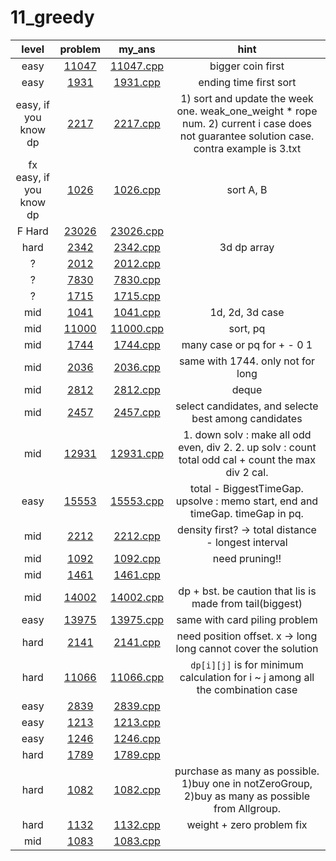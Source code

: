# 11_greedy
| level | problem | my_ans | hint |
| :--: | :--: | :--: | :--: |
| easy | [11047](https://www.acmicpc.net/problem/11047) | [11047.cpp](./11047/11047.cpp) | bigger coin first |
| easy | [1931](https://www.acmicpc.net/problem/1931) | [1931.cpp](./1931/1931.cpp) | ending time first sort |
| easy, if you know dp | [2217](https://www.acmicpc.net/problem/2217) | [2217.cpp](./2217/2217.cpp) | 1) sort and update the week one. weak_one_weight * rope num. 2) current i case does not guarantee solution case. contra example is 3.txt |
| fx easy, if you know dp | [1026](https://www.acmicpc.net/problem/1026) | [1026.cpp](./1026/1026.cpp) | sort A, B |
| F Hard | [23026](https://www.acmicpc.net/problem/23026) | [23026.cpp](./23026/23026.cpp) |  |
| hard | [2342](https://www.acmicpc.net/problem/2342) | [2342.cpp](./2342/2342.cpp) | 3d dp array |
| ? | [2012](https://www.acmicpc.net/problem/2012) | [2012.cpp](./2012/2012.cpp) |  |
| ? | [7830](https://www.acmicpc.net/problem/7830) | [7830.cpp](./7830/7830.cpp) |  |
| ? | [1715](https://www.acmicpc.net/problem/1715) | [1715.cpp](./1715/1715.cpp) |  |
| mid | [1041](https://www.acmicpc.net/problem/1041) | [1041.cpp](./1041/1041.cpp) | 1d, 2d, 3d case |
| mid | [11000](https://www.acmicpc.net/problem/11000) | [11000.cpp](./11000/11000.cpp) | sort, pq |
| mid | [1744](https://www.acmicpc.net/problem/1744) | [1744.cpp](./1744/1744.cpp) | many case or pq for + - 0 1 |
| mid | [2036](https://www.acmicpc.net/problem/2036) | [2036.cpp](./2036/2036.cpp) | same with 1744. only not for long |
| mid | [2812](https://www.acmicpc.net/problem/2812) | [2812.cpp](./2812/2812.cpp) | deque |
| mid | [2457](https://www.acmicpc.net/problem/2457) | [2457.cpp](./2457/2457.cpp) | select candidates, and selecte best among candidates |
| mid | [12931](https://www.acmicpc.net/problem/12931) | [12931.cpp](./12931/12931.cpp) | 1. down solv : make all odd even, div 2. 2. up solv : count total odd cal + count the max div 2 cal.  |
| easy | [15553](https://www.acmicpc.net/problem/15553) | [15553.cpp](./15553/15553.cpp) | total - BiggestTimeGap. upsolve : memo start, end and timeGap. timeGap in pq. |
| mid | [2212](https://www.acmicpc.net/problem/2212) | [2212.cpp](./2212/2212.cpp) | density first? -> total distance - longest interval |
| mid | [1092](https://www.acmicpc.net/problem/1092) | [1092.cpp](./1092/1092.cpp) | need pruning!! |
| mid | [1461](https://www.acmicpc.net/problem/1461) | [1461.cpp](./1461/1461.cpp) |  |
| mid | [14002](https://www.acmicpc.net/problem/14002) | [14002.cpp](./14002/14002.cpp) | dp + bst. be caution that lis is made from tail(biggest) |
| easy | [13975](https://www.acmicpc.net/problem/13975) | [13975.cpp](./13975/13975.cpp) | same with card piling problem |
| hard | [2141](https://www.acmicpc.net/problem/2141) | [2141.cpp](./2141/2141.cpp) | need position offset. x -> long long cannot cover the solution |
| hard | [11066](https://www.acmicpc.net/problem/11066) | [11066.cpp](./11066/11066.cpp) | `dp[i][j]` is for minimum calculation for i ~ j among all the combination case  |
| easy | [2839](https://www.acmicpc.net/problem/2839) | [2839.cpp](./2839/2839.cpp) |  |
| easy | [1213](https://www.acmicpc.net/problem/1213) | [1213.cpp](./1213/1213.cpp) |  |
| easy | [1246](https://www.acmicpc.net/problem/1246) | [1246.cpp](./1246/1246.cpp) |  |
| hard | [1789](https://www.acmicpc.net/problem/1789) | [1789.cpp](./1789/1789.cpp) |  |
| hard | [1082](https://www.acmicpc.net/problem/1082) | [1082.cpp](./1082/1082.cpp) | purchase as many as possible. 1)buy one in notZeroGroup, 2)buy as many as possible from Allgroup. |
| hard | [1132](https://www.acmicpc.net/problem/1132) | [1132.cpp](./1132/1132.cpp) | weight + zero problem fix |
| mid | [1083](https://www.acmicpc.net/problem/1083) | [1083.cpp](./1083/1083.cpp) |  |
